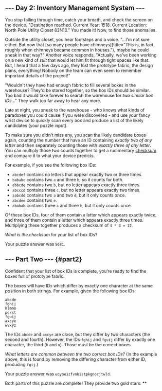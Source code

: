 \-\-- Day 2: Inventory Management System \-\--
----------------------------------------------

You stop falling through time, catch your breath, and check the screen on the
device. \"Destination reached. Current Year: 1518. Current Location: North Pole
Utility Closet 83N10.\" You made it! Now, to find those anomalies.

Outside the utility closet, you hear footsteps and a voice. \"\...I\'m not sure
either. But now that [so many people have
chimneys]{title="This is, in fact, roughly when chimneys became common in houses."},
maybe he could sneak in that way?\" Another voice responds, \"Actually, we\'ve
been working on a new kind of *suit* that would let him fit through tight spaces
like that. But, I heard that a few days ago, they lost the prototype fabric, the
design plans, everything! Nobody on the team can even seem to remember important
details of the project!\"

\"Wouldn\'t they have had enough fabric to fill several boxes in the warehouse?
They\'d be stored together, so the box IDs should be similar. Too bad it would
take forever to search the warehouse for *two similar box IDs*\...\" They walk
too far away to hear any more.

Late at night, you sneak to the warehouse - who knows what kinds of paradoxes
you could cause if you were discovered - and use your fancy wrist device to
quickly scan every box and produce a list of the likely candidates (your puzzle
input).

To make sure you didn\'t miss any, you scan the likely candidate boxes again,
counting the number that have an ID containing *exactly two of any letter* and
then separately counting those with *exactly three of any letter*. You can
multiply those two counts together to get a rudimentary [checksum] and compare
it to what your device predicts.

  [checksum]: https://en.wikipedia.org/wiki/Checksum

For example, if you see the following box IDs:

-   `abcdef` contains no letters that appear exactly two or three times.
-   `bababc` contains two `a` and three `b`, so it counts for both.
-   `abbcde` contains two `b`, but no letter appears exactly three times.
-   `abcccd` contains three `c`, but no letter appears exactly two times.
-   `aabcdd` contains two `a` and two `d`, but it only counts once.
-   `abcdee` contains two `e`.
-   `ababab` contains three `a` and three `b`, but it only counts once.

Of these box IDs, four of them contain a letter which appears exactly twice, and
three of them contain a letter which appears exactly three times. Multiplying
these together produces a checksum of `4 * 3 = 12`.

*What is the checksum* for your list of box IDs?

Your puzzle answer was `5681`.

\-\-- Part Two \-\-- {#part2}
--------------------

Confident that your list of box IDs is complete, you\'re ready to find the boxes
full of prototype fabric.

The boxes will have IDs which differ by exactly one character at the same
position in both strings. For example, given the following box IDs:

    abcde
    fghij
    klmno
    pqrst
    fguij
    axcye
    wvxyz

The IDs `abcde` and `axcye` are close, but they differ by two characters (the
second and fourth). However, the IDs `fghij` and `fguij` differ by exactly one
character, the third (`h` and `u`). Those must be the correct boxes.

*What letters are common between the two correct box IDs?* (In the example
above, this is found by removing the differing character from either ID,
producing `fgij`.)

Your puzzle answer was `uqyoeizfvmbistpkgnocjtwld`.

Both parts of this puzzle are complete! They provide two gold stars: \*\*
